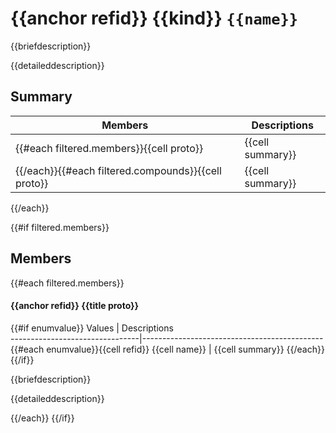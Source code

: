 # {{anchor refid}} {{kind}} `{{name}}`

{{briefdescription}}

{{detaileddescription}}

## Summary

 Members                        | Descriptions                                
--------------------------------|---------------------------------------------
{{#each filtered.members}}{{cell proto}}            | {{cell summary}}
{{/each}}{{#each filtered.compounds}}{{cell proto}} | {{cell summary}}
{{/each}}

{{#if filtered.members}}
## Members

{{#each filtered.members}}
#### {{anchor refid}} {{title proto}}

{{#if enumvalue}}
 Values                         | Descriptions                                
--------------------------------|---------------------------------------------
{{#each enumvalue}}{{cell refid}} {{cell name}}            | {{cell summary}}
{{/each}}
{{/if}}

{{briefdescription}}

{{detaileddescription}}

{{/each}}
{{/if}}
